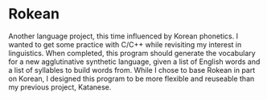 # Rokean
Another language project, this time influenced by Korean phonetics.
I wanted to get some practice with C/C++ while revisiting my interest in linguistics. When completed, this program should generate the vocabulary for a new agglutinative synthetic language, given a list of English words and a list of syllables to build words from. While I chose to base Rokean in part on Korean, I designed this program to be more flexible and reuseable than my previous project, Katanese. 
